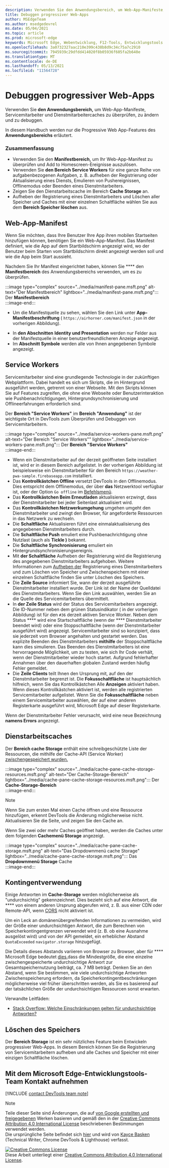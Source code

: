 ```yaml
---
description: Verwenden Sie den Anwendungsbereich, um Web-App-Manifeste, Servicemitarbeiter und Dienstmitarbeitercaches zu überprüfen, zu ändern und zu debuggen.
title: Debuggen progressiver Web-Apps
author: MSEdgeTeam
ms.author: msedgedevrel
ms.date: 05/04/2021
ms.topic: article
ms.prod: microsoft-edge
keywords: Microsoft Edge, Webentwicklung, F12-Tools, Entwicklungstools
ms.openlocfilehash: 3a0732327aac210e399c438b8d9c34c75a7c2910
ms.sourcegitcommit: 7945939c29dfdd414020f8b05936f605fa2b640e
ms.translationtype: MT
ms.contentlocale: de-DE
ms.lasthandoff: 05/13/2021
ms.locfileid: "11564728"
---
```

<!-- Copyright Kayce Basques 

   Licensed under the Apache License, Version 2.0 (the "License");
   you may not use this file except in compliance with the License.
   You may obtain a copy of the License at

       https://www.apache.org/licenses/LICENSE-2.0

   Unless required by applicable law or agreed to in writing, software
   distributed under the License is distributed on an "AS IS" BASIS,
   WITHOUT WARRANTIES OR CONDITIONS OF ANY KIND, either express or implied.
   See the License for the specific language governing permissions and
   limitations under the License.  -->  
# <a name="debug-progressive-web-apps"></a>Debuggen progressiver Web-Apps  

Verwenden Sie **den Anwendungsbereich,** um Web-App-Manifeste, Servicemitarbeiter und Dienstmitarbeitercaches zu überprüfen, zu ändern und zu debuggen.  

<!--Related Guides:  

*   [Progressive Web Apps](/web/progressive-web-apps)  -->

<!--TODO:  Link web "Progressive Web Apps" section when available. -->

In diesem Handbuch werden nur die Progressive Web App-Features des **Anwendungsbereichs** erläutert.  <!--If you're looking for help on the other panes, check out the last section of this guide, [Other Application panel guides](#other-application-panel-guides).  -->

<!--TODO:  Link to sections when available. -->

### <a name="summary"></a>Zusammenfassung  

*   Verwenden Sie den **Manifestbereich,** um Ihr Web-App-Manifest zu überprüfen und Add to Homescreen-Ereignisse auszulösen.  
*   Verwenden Sie **den Bereich Service Workers** für eine ganze Reihe von aufgabenbezogenen Aufgaben, z. B. aufheben der Registrierung oder Aktualisierung eines Diensts, Emulieren von Pushereignissen, Offlinemodus oder Beenden eines Dienstmitarbeiters.  
*   Zeigen Sie den Dienstarbeitscache im Bereich **Cache Storage** an.  
*   Aufheben der Registrierung eines Dienstmitarbeiters und Löschen aller Speicher und Caches mit einer einzelnen Schaltfläche wählen Sie aus dem **Bereich Speicher löschen** aus.  
    
## <a name="web-app-manifest"></a>Web-App-Manifest  

Wenn Sie möchten, dass Ihre Benutzer Ihre App ihren mobilen Startseiten hinzufügen können, benötigen Sie ein Web-App-Manifest.  Das Manifest definiert, wie die App auf dem Startbildschirm angezeigt wird, wo der Benutzer beim Starten vom Startbildschirm direkt angezeigt werden soll und wie die App beim Start aussieht.  

<!--Related Guides:  

*   [Improve user experiences with a Web App Manifest](/web/fundamentals/web-app-manifest)  
*   [Using App Install Banners](/web/fundamentals/app-install-banners)  -->

<!--TODO:  Link to sections when available. -->

Nachdem Sie Ihr Manifest eingerichtet haben, können Sie **** den **Manifestbereich** des Anwendungsbereichs verwenden, um es zu überprüfen.  

:::image type="complex" source="../media/manifest-pane.msft.png" alt-text="Der Manifestbereich" lightbox="../media/manifest-pane.msft.png":::
   Der **Manifestbereich**  
:::image-end:::  

*   Um die Manifestquelle zu sehen, wählen Sie den Link unter **App-Manifestbeschriftung** \( `https://airhorner.com/manifest.json` in der vorherigen Abbildung\).  
<!-- *   Choose the **Add to homescreen** button to simulate an Add to Homescreen event.  Check out the next section for more information.  -->  
*   In **den Abschnitten** **Identity und Presentation** werden nur Felder aus der Manifestquelle in einer benutzerfreundlicheren Anzeige angezeigt.  
*   Im **Abschnitt Symbole** werden alle von Ihnen angegebenen Symbole angezeigt.  
    
<!--### Simulate Add to Homescreen events  -->

<!--A web app may only be added to a homescreen when the site is visited at least twice, with at least five minutes between visits.  While developing or debugging your Add to Homescreen workflow, the criteria is potentially inconvenient.  
The **Add to homescreen** button on the **App Manifest** pane lets you simulate Add to Homescreen events whenever you want.  -->

<!--You may test out this feature with the [Microsoft I/O 2016 progressive web app](https://events.alpahabet.com/io2016/), which has proper support for Add to Homescreen.  Choosing on **Add to Homescreen** while the app is open prompts Microsoft Edge to display the "add this site to your shelf" banner, which is the desktop equivalent of the "add to homescreen" banner for mobile devices.  -->

<!--  
:::image type="complex" source="../media/io.msft.png" alt-text="Add to desktop shelf" lightbox="../media/io.msft.png":::
   Add to desktop shelf  
:::image-end:::
-->  

<!--
> [!Tip]
> Keep the **Console** drawer open while simulating Add to Homescreen events.  The Console tells you if your manifest has any issues and logs other information about the Add to Homescreen lifecycle.  -->

<!--The **Add to Homescreen** feature may not yet simulate the workflow for mobile devices.  Notice how the "add to shelf" prompt was triggered in the screenshot above, even though DevTools is in Device Mode.  However, if you may successfully add your app to your desktop shelf, then it works for mobile, too.  -->

<!-- TODO: Rework content after sample app is created. -->

<!--If you want to test out the genuine mobile experience, you may connect a real mobile device to DevTools via **remote debugging**, and then choose the **Add to Homescreen** button \(on DevTools\) to trigger the "add to homescreen" prompt on the connected mobile device.  -->

<!--TODO:  Link Debug "remote debugging" sections when available. -->

## <a name="service-workers"></a>Service Workers  

Servicemitarbeiter sind eine grundlegende Technologie in der zukünftigen Webplattform.  Dabei handelt es sich um Skripts, die im Hintergrund ausgeführt werden, getrennt von einer Webseite.  Mit den Skripts können Sie auf Features zugreifen, die ohne eine Webseite oder Benutzerinteraktion wie Pushbenachrichtigungen, Hintergrundsynchronisierung und Offlineerfahrungen erforderlich sind.  

<!--Related Guides:  

*   [Intro to Service Workers](/web/fundamentals/primers/service-worker)  
*   [Push Notifications: Timely, Relevant, and Precise](/web/fundamentals/push-notifications)  -->  
    
<!--TODO:  Link to sections when available. -->  

Der **Bereich "Service Workers"** im **Bereich "Anwendung"** ist der wichtigste Ort in DevTools zum Überprüfen und Debuggen von Servicemitarbeitern.  

:::image type="complex" source="../media/service-workers-pane.msft.png" alt-text="Der Bereich "Service Workers"" lightbox="../media/service-workers-pane.msft.png":::
   Der **Bereich "Service Workers"**  
:::image-end:::  

*   Wenn ein Dienstmitarbeiter auf der derzeit geöffneten Seite installiert ist, wird er in diesem Bereich aufgelistet.  In der vorherigen Abbildung ist beispielsweise ein Dienstmitarbeiter für den Bereich `https://weather-pwa-sample.firebaseapp.com` installiert.  
*   Das **Kontrollkästchen Offline** versetzt DevTools in den Offlinemodus.  Dies entspricht dem Offlinemodus, der über **das** Netzwerktool verfügbar ist, oder der Option `Go offline` im [Befehlsmenü][DevtoolsCommandMenuIndex].  
*   Das **Kontrollkästchen Beim Erneutladen** aktualisieren erzwingt, dass der Dienstmitarbeiter bei jeder Seitenlast aktualisiert wird.  
*   Das **Kontrollkästchen Netzwerkumgehung** umgehen umgeht den Dienstmitarbeiter und zwingt den Browser, für angeforderte Ressourcen in das Netzwerk zu wechseln.  
*   Die **Schaltfläche** Aktualisieren führt eine einmalaktualisierung des angegebenen Dienstmitarbeiters durch.  
*   Die **Schaltfläche Push** emuliert eine Pushbenachrichtigung ohne Nutzlast \(auch als **Tickle \)** bekannt.  
*   Die **Schaltfläche Synchronisierung** emuliert ein Hintergrundsynchronisierungsereignis.  
*   Mit **der Schaltfläche** Aufheben der Registrierung wird die Registrierung des angegebenen Dienstmitarbeiters aufgehoben.  Weitere Informationen zum [Aufheben der](#clear-storage) Registrierung eines Dienstmitarbeiters und zum Löschen von Speicher und Zwischenspeichern mit einer einzelnen Schaltfläche finden Sie unter Löschen des Speichers.  
*   Die **Zeile Source** informiert Sie, wann der derzeit ausgeführte Dienstmitarbeiter installiert wurde.  Der Link ist der Name der Quelldatei des Dienstmitarbeiters.  Wenn Sie den Link auswählen, werden Sie an die Quelle des Servicemitarbeiters übermittelt.  
*   In **der Zeile Status** wird der Status des Servicemitarbeiters angezeigt.  Die ID-Nummer neben dem grünen Statusindikator \( in der vorherigen Abbildung\) ist für den `#36` derzeit aktiven Service Worker.  Neben dem Status **** wird eine Startschaltfläche \(wenn der **** Dienstmitarbeiter beendet wird\) oder eine Stoppschaltfläche \(wenn der Dienstmitarbeiter ausgeführt wird\) angezeigt.  Servicemitarbeiter sind so konzipiert, dass sie jederzeit vom Browser angehalten und gestartet werden.  Das explizite Beenden des Dienstmitarbeiters **mithilfe** der Stoppschaltfläche kann dies simulieren.  Das Beenden des Dienstmitarbeiters ist eine hervorragende Möglichkeit, um zu testen, wie sich Ihr Code verhält, wenn der Dienstmitarbeiter wieder hoch startet.  Aufgrund fehlerhafter Annahmen über den dauerhaften globalen Zustand werden häufig Fehler gemeldet.  
*   Die **Zeile Clients** teilt Ihnen den Ursprung mit, auf den der Dienstmitarbeiter begrenzt ist.  Die **Fokusschaltfläche** ist hauptsächlich hilfreich, wenn Sie das Kontrollkästchen Alle **Anzeigen** aktiviert haben.  Wenn dieses Kontrollkästchen aktiviert ist, werden alle registrierten Servicemitarbeiter aufgelistet.  Wenn Sie die **Fokusschaltfläche** neben einem Servicemitarbeiter auswählen, der auf einer anderen Registerkarte ausgeführt wird, Microsoft Edge auf dieser Registerkarte.  
    
Wenn der Dienstmitarbeiter Fehler verursacht, wird eine neue Bezeichnung **namens Errors** angezeigt.  

<!--  
:::image type="complex" source="../media/sw-error.msft.png" alt-text="Service worker with errors" lightbox="../media/sw-error.msft.png":::
   Service worker with errors  
:::image-end:::
-->  

<!--TODO:  Capture Service Worker Errors sample when available. -->
<!--TODO:  Link Web "How tickle works" sections when available. -->

## <a name="service-worker-caches"></a>Dienstarbeitscaches  

Der **Bereich cache Storage** enthält eine schreibgeschützte Liste der Ressourcen, die mithilfe der Cache-API \(Service Worker\) [zwischengespeichert wurden.][MDNWebCacheAPI]  

:::image type="complex" source="../media/cache-pane-cache-storage-resources.msft.png" alt-text="Der Cache-Storage-Bereich" lightbox="../media/cache-pane-cache-storage-resources.msft.png":::
   Der **Cache-Storage-Bereich**  
:::image-end:::  

> [!NOTE]
> Wenn Sie zum ersten Mal einen Cache öffnen und eine Ressource hinzufügen, erkennt DevTools die Änderung möglicherweise nicht.  Aktualisieren Sie die Seite, und zeigen Sie den Cache an.  

Wenn Sie zwei oder mehr Caches geöffnet haben, werden die Caches unter dem folgenden **Cachemenü Storage** angezeigt.  

:::image type="complex" source="../media/cache-pane-cache-storage.msft.png" alt-text="Das Dropdownmenü cache Storage" lightbox="../media/cache-pane-cache-storage.msft.png":::
   Das **Dropdownmenü Storage** Cache  
:::image-end:::  

## <a name="quota-usage"></a>Kontingentverwendung  

Einige Antworten im **Cache-Storage** werden möglicherweise als "undurchsichtig" gekennzeichnet.  Dies bezieht sich auf eine Antwort, die **** von einem anderen Ursprung abgerufen wird, z. B. aus einer CDN oder Remote-API, wenn [CORS][FetchHttpCorsProtocol] nicht aktiviert ist.  

<!--TODO:  Link Web "CDN" section when available. -->  
<!--TODO:  Link Web "opaque" section when available. -->

Um ein Leck an domänenübergreifenden Informationen zu vermeiden, wird der Größe einer undurchsichtigen Antwort, die zum Berechnen von Speicherkontingentgrenzen verwendet wird \(z. B. ob eine Ausnahme ausgelöst wird\) und von der API gemeldet, ein erheblicher Abstand `QuotaExceeded` `navigator.storage` hinzugefügt.  

<!--TODO:  Link Estimating "`navigator.storage` API" sections when available. -->

Die Details dieses Abstands variieren von Browser zu Browser, aber für **** Microsoft Edge bedeutet [dies,][ChromiumIssues796060#c17]dass die Mindestgröße, die eine einzelne zwischengespeicherte undurchsichtige Antwort zur Gesamtspeichernutzung beiträgt, ca. 7 MB beträgt.  Denken Sie an den Abstand, wenn Sie bestimmen, wie viele undurchsichtige Antworten Zwischenspeicherung erfordern, da Speicherkontingentbeschränkungen möglicherweise viel früher überschritten werden, als Sie es basierend auf der tatsächlichen Größe der undurchsichtigen Ressourcen sonst erwarten.  

Verwandte Leitfäden:  

*   [Stack Overflow: Welche Einschränkungen gelten für undurchsichtige Antworten?][StackOverflowLimitationsForOpaqueResponses]  
<!--*   [Alphabet work container: Understanding Storage Quota](/web/tools/Alphabet-work-container/guides/storage-quota#beware_of_opaque_responses)  -->
    
<!--TODO:  Link Work container storage quota for opaque responses section when available. -->

## <a name="clear-storage"></a>Löschen des Speichers  

Der **Bereich Storage** ist ein sehr nützliches Feature beim Entwickeln progressiver Web-Apps.  In diesem Bereich können Sie die Registrierung von Servicemitarbeitern aufheben und alle Caches und Speicher mit einer einzigen Schaltfläche löschen.  <!--Check out the section below to learn more.  -->

<!--Related Guides:  

*   [Clear Storage](/iterate/manage-data/local-storage#clear-storage)  -->
    
<!--TODO:  Link to sections when available. -->

<!--## Other Application panel guides   

Check out the guides below for more help on the other panes of the **Application** panel.  

Related Guides:  

*   [Inspect page resources](/iterate/manage-data/page-resources)  
*   [Inspect and manage local storage and caches](/iterate/manage-data/local-storage)  -->
    
## <a name="getting-in-touch-with-the-microsoft-edge-devtools-team"></a>Mit dem Microsoft Edge-Entwicklungstools-Team Kontakt aufnehmen  

[!INCLUDE [contact DevTools team note](../includes/contact-devtools-team-note.md)]  

<!-- links -->  

[DevtoolsCommandMenuIndex]: ../command-menu/index.md "Ausführen von Befehlen mit dem Microsoft Edge DevTools-Befehlsmenü | Microsoft Docs"  

[ChromiumIssues796060#c17]: https://bugs.chromium.org/p/chromium/issues/detail?id=796060#c17 "Chromium Problem 796060: Cache-Storage steigt bei jeder Aktualisierung, wenn sich Der Analysecode in der HTML befindet"  

[FetchHttpCorsProtocol]: https://fetch.spec.whatwg.org/#http-cors-protocol  

[MDNWebCacheAPI]: https://developer.mozilla.org/docs/Web/API/Cache "Cache – Web-APIs | MDN"  

[StackOverflowLimitationsForOpaqueResponses]: https://stackoverflow.com/q/39109789/385997 "Stack Overflow: Welche Einschränkungen gelten für undurchsichtige Antworten?"  

<!--[WebEstimatingAvailableStorageSpace]: whats-new/2017/08/estimating-available-storage-space  -->
<!--[RemoteDebugging]: /debug/remote-debugging/remote-debugging  -->

<!--[WebHowPushWorks]: /web/fundamentals/push-notifications/how-push-works  -->  
<!--[WebGlossaryCDN]: /web/fundamentals/glossary#CDN  -->
<!--[WebGlossaryOpaque]: /web/fundamentals/glossary#opaque-response  -->

> [!NOTE]
> Teile dieser Seite sind Änderungen, die auf [von Google erstellten und freigegebenen][GoogleSitePolicies] Werken basieren und gemäß den in der [Creative Commons Attribution 4.0 International License][CCA4IL] beschriebenen Bestimmungen verwendet werden.  
> Die ursprüngliche Seite befindet sich [hier](https://developers.google.com/web/tools/chrome-devtools/progressive-web-apps) und wird von [Kayce Basken][KayceBasques] \(Technical Writer, Chrome DevTools \& Lighthouse\) verfasst.  

[![Creative Commons License][CCby4Image]][CCA4IL]  
Diese Arbeit unterliegt einer [Creative Commons Attribution 4.0 International License][CCA4IL].  

[CCA4IL]: https://creativecommons.org/licenses/by/4.0  
[CCby4Image]: https://i.creativecommons.org/l/by/4.0/88x31.png  
[GoogleSitePolicies]: https://developers.google.com/terms/site-policies  
[KayceBasques]: https://developers.google.com/web/resources/contributors#kayce-basques  
